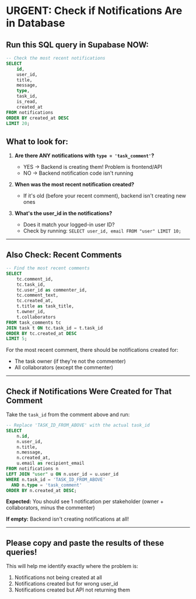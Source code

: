 # URGENT: Check if Notifications Are in Database

## Run this SQL query in Supabase NOW:

```sql
-- Check the most recent notifications
SELECT
    id,
    user_id,
    title,
    message,
    type,
    task_id,
    is_read,
    created_at
FROM notifications
ORDER BY created_at DESC
LIMIT 20;
```

## What to look for:

1. **Are there ANY notifications with `type = 'task_comment'`?**
   - YES → Backend is creating them! Problem is frontend/API
   - NO → Backend notification code isn't running

2. **When was the most recent notification created?**
   - If it's old (before your recent comment), backend isn't creating new ones

3. **What's the user_id in the notifications?**
   - Does it match your logged-in user ID?
   - Check by running: `SELECT user_id, email FROM "user" LIMIT 10;`

---

## Also Check: Recent Comments

```sql
-- Find the most recent comments
SELECT
    tc.comment_id,
    tc.task_id,
    tc.user_id as commenter_id,
    tc.comment_text,
    tc.created_at,
    t.title as task_title,
    t.owner_id,
    t.collaborators
FROM task_comments tc
JOIN task t ON tc.task_id = t.task_id
ORDER BY tc.created_at DESC
LIMIT 5;
```

For the most recent comment, there should be notifications created for:
- The task owner (if they're not the commenter)
- All collaborators (except the commenter)

---

## Check if Notifications Were Created for That Comment

Take the `task_id` from the comment above and run:

```sql
-- Replace 'TASK_ID_FROM_ABOVE' with the actual task_id
SELECT
    n.id,
    n.user_id,
    n.title,
    n.message,
    n.created_at,
    u.email as recipient_email
FROM notifications n
LEFT JOIN "user" u ON n.user_id = u.user_id
WHERE n.task_id = 'TASK_ID_FROM_ABOVE'
  AND n.type = 'task_comment'
ORDER BY n.created_at DESC;
```

**Expected:** You should see 1 notification per stakeholder (owner + collaborators, minus the commenter)

**If empty:** Backend isn't creating notifications at all!

---

## Please copy and paste the results of these queries!

This will help me identify exactly where the problem is:
1. Notifications not being created at all
2. Notifications created but for wrong user_id
3. Notifications created but API not returning them
